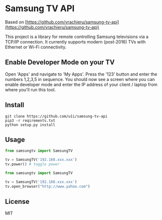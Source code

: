 # Samsung TV API

Based on [https://github.com/vrachieru/samsung-tv-api](https://github.com/vrachieru/samsung-tv-api)

This project is a library for remote controlling Samsung televisions via a TCP/IP connection.
It currently supports modern (post-2016) TVs with Ethernet or Wi-Fi connectivity.

## Enable Developer Mode on your TV

Open 'Apps' and navigate to 'My Apps'. Press the '123' button and enter the numbers 1,2,3,5 in sequence. You should now see a screen where you can enable developer mode and enter the IP address of your client / laptop from where you'll run this tool.

## Install

```
git clone https://github.com/u1i/samsung-tv-api
pip3 -r reqirements.txt
python setup.py install
```

## Usage

```python
from samsungtv import SamsungTV

tv = SamsungTV('192.168.xxx.xxx')
tv.power() # toggle power
```

```python
from samsungtv import SamsungTV

tv = SamsungTV('192.168.xxx.xxx')
tv.open_browser("http://www.yahoo.com")
```

## License

MIT
